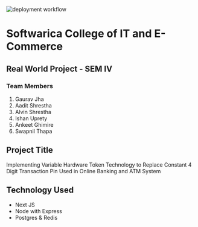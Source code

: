 ![deployment workflow](https://github.com/pyderator/hardware-token/actions/workflows/deploy.yml/badge.svg)

# Softwarica College of IT and E-Commerce

## Real World Project - SEM IV

### Team Members

1. Gaurav Jha
2. Aadit Shrestha
3. Alvin Shrestha
4. Ishan Uprety
5. Ankeet Ghimire
6. Swapnil Thapa

## Project Title

Implementing Variable Hardware Token Technology to Replace Constant 4 Digit Transaction Pin Used in Online Banking and ATM System

## Technology Used

- Next JS
- Node with Express
- Postgres & Redis
